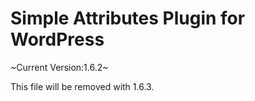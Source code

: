 Simple Attributes Plugin for WordPress
======================================
~Current Version:1.6.2~

This file will be removed with 1.6.3.
